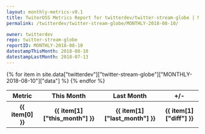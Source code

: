 ```yaml
---
layout: monthly-metrics-v0.1
title: TwiterOSS Metrics Report for twitterdev/twitter-stream-globe | MONTHLY-2018-08-10 | 2018-08-10
permalink: /twitterdev/twitter-stream-globe/MONTHLY-2018-08-10/

owner: twitterdev
repo: twitter-stream-globe
reportID: MONTHLY-2018-08-10
datestampThisMonth: 2018-08-10
datestampLastMonth: 2018-07-13
---
```


<table style="width: 100%">
    <tr>
        <th>Metric</th>
        <th>This Month</th>
        <th>Last Month</th>
        <th>+/-</th>
    </tr>
    {% for item in site.data["twitterdev"]["twitter-stream-globe"]["MONTHLY-2018-08-10"]["data"] %}
    <tr>
        <th>{{ item[0] }}</th>
        <th>{{ item[1]["this_month"] }}</th>
        <th>{{ item[1]["last_month"] }}</th>
        <th>{{ item[1]["diff"] }}</th>
    </tr>
    {% endfor %}
</table>

